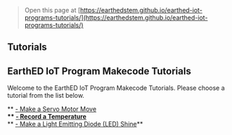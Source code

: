 
> Open this page at [https://earthedstem.github.io/earthed-iot-programs-tutorials/](https://earthedstem.github.io/earthed-iot-programs-tutorials/)

## Tutorials 
EarthED IoT Program Makecode Tutorials 
--------------------------------------
Welcome to the EarthED IoT Program Makecode Tutorials. Please choose a tutorial from the list below.

** [- Make a Servo Motor Move](/earthed-iot-programs-tutorials/T_Servo)**<br>
** [- Record a Temperature](/earthed-iot-programs-tutorials/T_DHT11)**<br>
** [- Make a Light Emitting Diode (LED) Shine](/earthed-iot-programs-tutorials/T_LED)**<br><br>



<script src="https://makecode.com/gh-pages-embed.js"></script><script>makeCodeRender("{{ site.makecode.home_url }}", "{{ site.github.owner_name }}/{{ site.github.repository_name }}");</script>